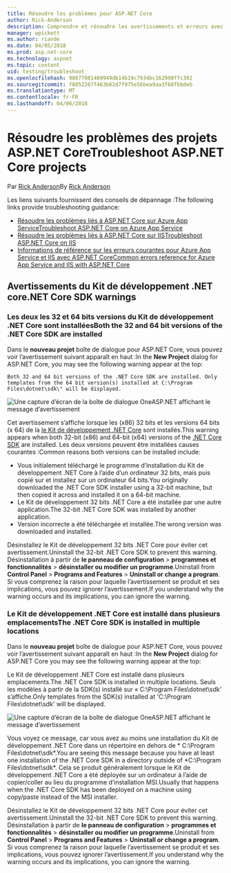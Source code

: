 ```yaml
---
title: Résoudre les problèmes pour ASP.NET Core
author: Rick-Anderson
description: Comprendre et résoudre les avertissements et erreurs avec les projets ASP.NET Core.
manager: wpickett
ms.author: riande
ms.date: 04/05/2018
ms.prod: asp.net-core
ms.technology: aspnet
ms.topic: content
uid: testing/troubleshoot
ms.openlocfilehash: 98077081409949db14b19c7934bc162990ffc302
ms.sourcegitcommit: f8852267f463b62d7f975e56bea9aa3f68fbbdeb
ms.translationtype: MT
ms.contentlocale: fr-FR
ms.lasthandoff: 04/06/2018
---
```

# <a name="troubleshoot-aspnet-core-projects"></a><span data-ttu-id="fdb48-103">Résoudre les problèmes des projets ASP.NET Core</span><span class="sxs-lookup"><span data-stu-id="fdb48-103">Troubleshoot ASP.NET Core projects</span></span>

<span data-ttu-id="fdb48-104">Par [Rick Anderson](https://twitter.com/RickAndMSFT)</span><span class="sxs-lookup"><span data-stu-id="fdb48-104">By [Rick Anderson](https://twitter.com/RickAndMSFT)</span></span>

<span data-ttu-id="fdb48-105">Les liens suivants fournissent des conseils de dépannage :</span><span class="sxs-lookup"><span data-stu-id="fdb48-105">The following links provide troubleshooting guidance:</span></span>

* [<span data-ttu-id="fdb48-106">Résoudre les problèmes liés à ASP.NET Core sur Azure App Service</span><span class="sxs-lookup"><span data-stu-id="fdb48-106">Troubleshoot ASP.NET Core on Azure App Service</span></span>](xref:host-and-deploy/azure-apps/troubleshoot)
* [<span data-ttu-id="fdb48-107">Résoudre les problèmes liés à ASP.NET Core sur IIS</span><span class="sxs-lookup"><span data-stu-id="fdb48-107">Troubleshoot ASP.NET Core on IIS</span></span>](xref:host-and-deploy/iis/troubleshoot)
* [<span data-ttu-id="fdb48-108">Informations de référence sur les erreurs courantes pour Azure App Service et IIS avec ASP.NET Core</span><span class="sxs-lookup"><span data-stu-id="fdb48-108">Common errors reference for Azure App Service and IIS with ASP.NET Core</span></span>](xref:host-and-deploy/azure-iis-errors-reference)

<a name="sdk"></a>
## <a name="net-core-sdk-warnings"></a><span data-ttu-id="fdb48-109">Avertissements du Kit de développement .NET core</span><span class="sxs-lookup"><span data-stu-id="fdb48-109">.NET Core SDK warnings</span></span>

### <a name="both-the-32-and-64-bit-versions-of-the-net-core-sdk-are-installed"></a><span data-ttu-id="fdb48-110">Les deux les 32 et 64 bits versions du Kit de développement .NET Core sont installées</span><span class="sxs-lookup"><span data-stu-id="fdb48-110">Both the 32 and 64 bit versions of the .NET Core SDK are installed</span></span>
<span data-ttu-id="fdb48-111">Dans le **nouveau projet** boîte de dialogue pour ASP.NET Core, vous pouvez voir l’avertissement suivant apparaît en haut :</span><span class="sxs-lookup"><span data-stu-id="fdb48-111">In the **New Project** dialog for ASP.NET Core, you may see the following warning appear at the top:</span></span> 

    Both 32 and 64 bit versions of the .NET Core SDK are installed. Only templates from the 64 bit version(s) installed at C:\Program Files\dotnet\sdk\" will be displayed.

![Une capture d’écran de la boîte de dialogue OneASP.NET affichant le message d’avertissement](troubleshoot/_static/both32and64bit.png)

<span data-ttu-id="fdb48-113">Cet avertissement s’affiche lorsque les (x86) 32 bits et les versions 64 bits (x 64) de la [le Kit de développement .NET Core](https://www.microsoft.com/net/download/all) sont installés.</span><span class="sxs-lookup"><span data-stu-id="fdb48-113">This warning appears when both 32-bit (x86) and 64-bit (x64) versions of the [.NET Core SDK](https://www.microsoft.com/net/download/all) are installed.</span></span> <span data-ttu-id="fdb48-114">Les deux versions peuvent être installées causes courantes :</span><span class="sxs-lookup"><span data-stu-id="fdb48-114">Common reasons both versions can be installed include:</span></span>

* <span data-ttu-id="fdb48-115">Vous initialement téléchargé le programme d’installation du Kit de développement .NET Core à l’aide d’un ordinateur 32 bits, mais puis copié sur et installez sur un ordinateur 64 bits.</span><span class="sxs-lookup"><span data-stu-id="fdb48-115">You originally downloaded the .NET Core SDK installer using a 32-bit machine, but then copied it across and installed it on a 64-bit machine.</span></span> 
* <span data-ttu-id="fdb48-116">Le Kit de développement 32 bits .NET Core a été installée par une autre application.</span><span class="sxs-lookup"><span data-stu-id="fdb48-116">The 32-bit .NET Core SDK was installed by another application.</span></span>
* <span data-ttu-id="fdb48-117">Version incorrecte a été téléchargée et installée.</span><span class="sxs-lookup"><span data-stu-id="fdb48-117">The wrong version was downloaded and installed.</span></span>

<span data-ttu-id="fdb48-118">Désinstallez le Kit de développement 32 bits .NET Core pour éviter cet avertissement.</span><span class="sxs-lookup"><span data-stu-id="fdb48-118">Uninstall the 32-bit .NET Core SDK to prevent this warning.</span></span> <span data-ttu-id="fdb48-119">Désinstallation à partir de **le panneau de configuration** > **programmes et fonctionnalités** > **désinstaller ou modifier un programme**.</span><span class="sxs-lookup"><span data-stu-id="fdb48-119">Uninstall from **Control Panel** > **Programs and Features** > **Uninstall or change a program**.</span></span> <span data-ttu-id="fdb48-120">Si vous comprenez la raison pour laquelle l’avertissement se produit et ses implications, vous pouvez ignorer l’avertissement.</span><span class="sxs-lookup"><span data-stu-id="fdb48-120">If you understand why the warning occurs and its implications, you can ignore the warning.</span></span>

### <a name="the-net-core-sdk-is-installed-in-multiple-locations"></a><span data-ttu-id="fdb48-121">Le Kit de développement .NET Core est installé dans plusieurs emplacements</span><span class="sxs-lookup"><span data-stu-id="fdb48-121">The .NET Core SDK is installed in multiple locations</span></span>
<span data-ttu-id="fdb48-122">Dans le **nouveau projet** boîte de dialogue pour ASP.NET Core, vous pouvez voir l’avertissement suivant apparaît en haut :</span><span class="sxs-lookup"><span data-stu-id="fdb48-122">In the **New Project** dialog for ASP.NET Core you may see the following warning appear at the top:</span></span> 

 <span data-ttu-id="fdb48-123">Le Kit de développement .NET Core est installé dans plusieurs emplacements.</span><span class="sxs-lookup"><span data-stu-id="fdb48-123">The .NET Core SDK is installed in multiple locations.</span></span> <span data-ttu-id="fdb48-124">Seuls les modèles à partir de la SDK(s) installé sur « C:\Program Files\dotnet\sdk\' s’affiche.</span><span class="sxs-lookup"><span data-stu-id="fdb48-124">Only templates from the SDK(s) installed at 'C:\Program Files\dotnet\sdk\' will be displayed.</span></span>

![Une capture d’écran de la boîte de dialogue OneASP.NET affichant le message d’avertissement](troubleshoot/_static/multiplelocations.png)

<span data-ttu-id="fdb48-126">Vous voyez ce message, car vous avez au moins une installation du Kit de développement .NET Core dans un répertoire en dehors de * C:\Program Files\dotnet\sdk\*.</span><span class="sxs-lookup"><span data-stu-id="fdb48-126">You are seeing this message because you have at least one installation of the .NET Core SDK in a directory outside of *C:\Program Files\dotnet\sdk\*.</span></span> <span data-ttu-id="fdb48-127">Cela se produit généralement lorsque le Kit de développement .NET Core a été déployée sur un ordinateur à l’aide de copier/coller au lieu du programme d’installation MSI.</span><span class="sxs-lookup"><span data-stu-id="fdb48-127">Usually that happens when the .NET Core SDK has been deployed on a machine using copy/paste instead of the MSI installer.</span></span>

<span data-ttu-id="fdb48-128">Désinstallez le Kit de développement 32 bits .NET Core pour éviter cet avertissement.</span><span class="sxs-lookup"><span data-stu-id="fdb48-128">Uninstall the 32-bit .NET Core SDK to prevent this warning.</span></span> <span data-ttu-id="fdb48-129">Désinstallation à partir de **le panneau de configuration** > **programmes et fonctionnalités** > **désinstaller ou modifier un programme**.</span><span class="sxs-lookup"><span data-stu-id="fdb48-129">Uninstall from **Control Panel** > **Programs and Features** > **Uninstall or change a program**.</span></span> <span data-ttu-id="fdb48-130">Si vous comprenez la raison pour laquelle l’avertissement se produit et ses implications, vous pouvez ignorer l’avertissement.</span><span class="sxs-lookup"><span data-stu-id="fdb48-130">If you understand why the warning occurs and its implications, you can ignore the warning.</span></span>
